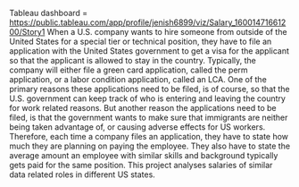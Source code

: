 Tableau dashboard = https://public.tableau.com/app/profile/jenish6899/viz/Salary_16001471661200/Story1
When a U.S. company wants to hire someone from outside of the United States for a special tier or technical position, they have to file an application with the United States government to get a visa for the applicant so that the applicant is allowed to stay in the country. Typically, the company will either file a green card application, called the perm application, or a labor condition application, called an LCA.
One of the primary reasons these applications need to be filed, is of course, so that the U.S. government can keep track of who is entering and leaving the country for work related reasons. But another reason the applications need to be filed, is that the government wants to make sure that immigrants are neither being taken advantage of, or causing adverse effects for US workers. Therefore, each time a company files an application, they have to state how much they are planning on paying the employee. They also have to state the average amount an employee with similar skills and background typically gets paid for the same position.
This project analyses salaries of similar data related roles in different US states.
